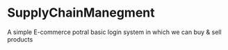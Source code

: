 # SupplyChainManegment
A simple E-commerce potral basic login system in which we can buy & sell  products 

